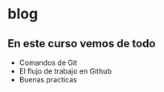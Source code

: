# blog

## En este curso vemos de todo
* Comandos de Git
* El flujo de trabajo en Github
* Buenas practicas

